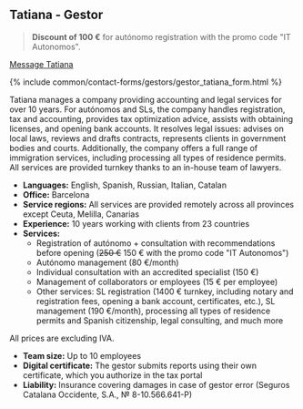 <span id="tatiana-b" class="legacy-anchor"></span>
<span id="tatiana-b---gestor" class="legacy-anchor"></span>
## Tatiana - Gestor

> **Discount of 100 €** for autónomo registration with the promo code "IT Autonomos".

<a href="#" class="btn-contact-specialist" onclick="contactGestorTatiana(); return false;">Message Tatiana</a>

{% include common/contact-forms/gestors/gestor_tatiana_form.html %}

Tatiana manages a company providing accounting and legal services for over 10 years. For autónomos and SLs, the company
handles registration, tax and accounting, provides tax optimization advice, assists with obtaining licenses, and opening
bank accounts. It resolves legal issues: advises on local laws, reviews and drafts contracts, represents clients in
government bodies and courts. Additionally, the company offers a full range of immigration services, including
processing all types of residence permits. All services are provided turnkey thanks to an in-house team of lawyers.

- **Languages:** English, Spanish, Russian, Italian, Catalan
- **Office:** Barcelona
- **Service regions:** All services are provided remotely across all provinces except Ceuta, Melilla, Canarias
- **Experience:** 10 years working with clients from 23 countries
- **Services:**
    - Registration of autónomo + consultation with recommendations before opening (<s>250 €</s> 150 € with the promo
      code "IT Autonomos")
    - Autónomo management (80 €/month)
    - Individual consultation with an accredited specialist (150 €)
    - Management of collaborators or employees (15 € per employee)
    - Other services: SL registration (1400 € turnkey, including notary and registration fees, opening a bank account,
      certificates, etc.), SL management (190 €/month), processing all types of residence permits and Spanish
      citizenship, legal consulting, and much more

All prices are excluding IVA.

- **Team size:** Up to 10 employees
- **Digital certificate:** The gestor submits reports using their own certificate, which you authorize in the tax portal
- **Liability:** Insurance covering damages in case of gestor error (Seguros Catalana Occidente, S.A., № 8-10.566.641-P)
